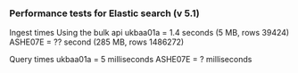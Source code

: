 ### Performance tests for Elastic search (v 5.1)
Ingest times
Using the bulk api
ukbaa01a = 1.4 seconds (5 MB, rows 39424)
ASHE07E = ?? second (285 MB, rows 1486272)

Query times
ukbaa01a = 5 milliseconds 
ASHE07E = ? milliseconds 